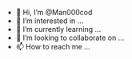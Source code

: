 - 👋 Hi, I’m @Man000cod
- 👀 I’m interested in ...
- 🌱 I’m currently learning ...
- 💞️ I’m looking to collaborate on ...
- 📫 How to reach me ...

<!---
Man000cod/Man000cod is a ✨ special ✨ repository because its `README.md` (this file) appears on your GitHub profile.
You can click the Preview link to take a look at your changes.
--->
